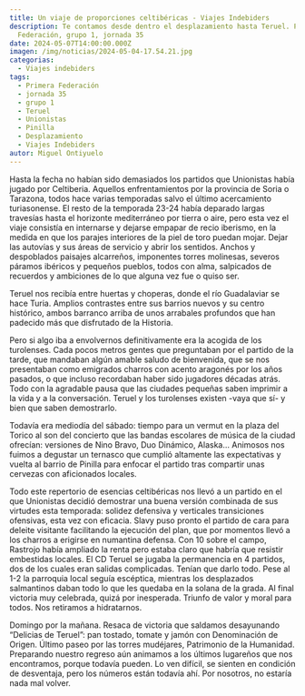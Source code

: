 ```yaml
---
title: Un viaje de proporciones celtibéricas - Viajes Indebiders
description: Te contamos desde dentro el desplazamiento hasta Teruel. Primera
  Federación, grupo 1, jornada 35
date: 2024-05-07T14:00:00.000Z
imagen: /img/noticias/2024-05-04-17.54.21.jpg
categorias:
  - Viajes indebiders
tags:
  - Primera Federación
  - jornada 35
  - grupo 1
  - Teruel
  - Unionistas
  - Pinilla
  - Desplazamiento
  - Viajes Indebiders
autor: Miguel Ontiyuelo
---
```

Hasta la fecha no habían sido demasiados los partidos que Unionistas había jugado por Celtiberia. Aquellos enfrentamientos por la provincia de Soria o Tarazona, todos hace varias temporadas salvo el último acercamiento turiasonense. El resto de la temporada 23-24 había deparado largas travesías hasta el horizonte mediterráneo por tierra o aire, pero esta vez el viaje consistía en internarse y dejarse empapar de recio iberismo, en la medida en que los parajes interiores de la piel de toro puedan mojar. Dejar las autovías y sus áreas de servicio y abrir los sentidos. Anchos y despoblados paisajes alcarreños, imponentes torres molinesas, severos páramos ibéricos y pequeños pueblos, todos con alma, salpicados de recuerdos y ambiciones de lo que alguna vez fue o quiso ser.

Teruel nos recibía entre huertas y choperas, donde el río Guadalaviar se hace Turia. Amplios contrastes entre sus barrios nuevos y su centro histórico, ambos barranco arriba de unos arrabales profundos que han padecido más que disfrutado de la Historia.

Pero si algo iba a envolvernos definitivamente era la acogida de los turolenses. Cada pocos metros gentes que preguntaban por el partido de la tarde, que mandaban algún amable saludo de bienvenida, que se nos presentaban como emigrados charros con acento aragonés por los años pasados, o que incluso recordaban haber sido jugadores décadas atrás. Todo con la agradable pausa que las ciudades pequeñas saben imprimir a la vida y a la conversación. Teruel y los turolenses existen -vaya que sí- y bien que saben demostrarlo.

Todavía era mediodía del sábado: tiempo para un vermut en la plaza del Torico al son del concierto que las bandas escolares de música de la ciudad ofrecían: versiones de Nino Bravo, Duo Dinámico, Alaska… Animosos nos fuimos a degustar un ternasco que cumplió altamente las expectativas y vuelta al barrio de Pinilla para enfocar el partido tras compartir unas cervezas con aficionados locales.

Todo este repertorio de esencias celtibéricas nos llevó a un partido en el que Unionistas decidió demostrar una buena versión combinada de sus virtudes esta temporada: solidez defensiva y verticales transiciones ofensivas, esta vez con eficacia. Slavy puso pronto el partido de cara para deleite visitante facilitando la ejecución del plan, que por momentos llevó a los charros a erigirse en numantina defensa. Con 10 sobre el campo, Rastrojo había ampliado la renta pero estaba claro que habría que resistir embestidas locales. El CD Teruel se jugaba la permanencia en 4 partidos, dos de los cuales eran salidas complicadas. Tenían que darlo todo. Pese al 1-2 la parroquia local seguía escéptica, mientras los desplazados salmantinos daban todo lo que les quedaba en la solana de la grada. Al final victoria muy celebrada, quizá por inesperada. Triunfo de valor y moral para todos. Nos retiramos a hidratarnos.

Domingo por la mañana. Resaca de victoria que saldamos desayunando “Delicias de Teruel”: pan tostado, tomate y jamón con Denominación de Origen. Último paseo por las torres mudéjares, Patrimonio de la Humanidad. Preparando nuestro regreso aún animamos a los últimos lugareños que nos encontramos, porque todavía pueden. Lo ven difícil, se sienten en condición de desventaja, pero los números están todavía ahí. Por nosotros, no estaría nada mal volver.
